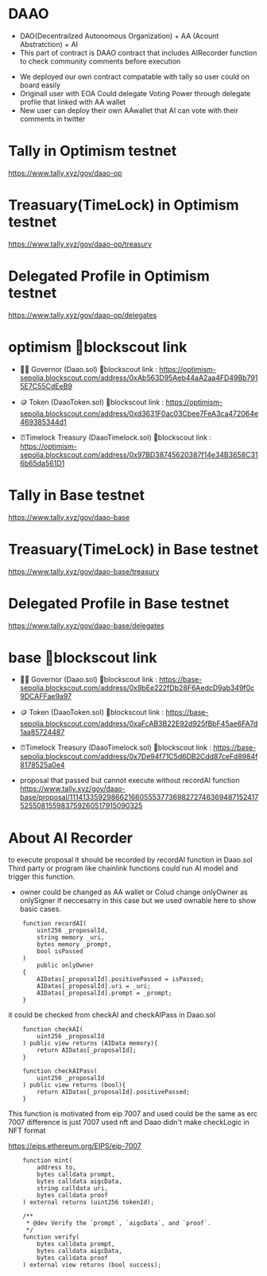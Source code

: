 # DAAO
- DAO(Decentrailzed Autonomous Organization) + AA (Acount Abstratction) + AI
- This part of contract is DAAO contract that includes AIRecorder function to check community comments before execution 

* We deployed our own contract compatable with tally so user could on board easily
* Originall user with EOA Could delegate Voting Power through delegate profile that linked with AA wallet
* New user can deploy their own AAwallet that AI can vote with their comments in twitter

# Tally in Optimism testnet
https://www.tally.xyz/gov/daao-op

# Treasuary(TimeLock) in Optimism testnet
https://www.tally.xyz/gov/daao-op/treasury

# Delegated Profile in Optimism testnet
https://www.tally.xyz/gov/daao-op/delegates

# optimism 🔗blockscout link

- 👨‍⚖️ Governor (Daao.sol)
🔗blockscout link : https://optimism-sepolia.blockscout.com/address/0xAb563D95Aeb44aA2aa4FD49Bb7915E7C55CdEeB9

- 🪙 Token (DaaoToken.sol)
🔗blockscout link : https://optimism-sepolia.blockscout.com/address/0xd3631F0ac03Cbee7FeA3ca472064e469385344d1

- ⏰Timelock Treasury (DaaoTimelock.sol)
🔗blockscout link : https://optimism-sepolia.blockscout.com/address/0x97BD38745620387f14e34B3658C316b65da561D1

# Tally in Base testnet
https://www.tally.xyz/gov/daao-base

# Treasuary(TimeLock) in Base testnet
https://www.tally.xyz/gov/daao-base/treasury

# Delegated Profile in Base testnet
https://www.tally.xyz/gov/daao-base/delegates

# base 🔗blockscout link
- 👨‍⚖️ Governor (Daao.sol)
🔗blockscout link : https://base-sepolia.blockscout.com/address/0x9bEe222fDb28F6AedcD9ab349f0c9DCAFFae9a97

- 🪙 Token (DaaoToken.sol)
🔗blockscout link : https://base-sepolia.blockscout.com/address/0xaFcAB3B22E92d925fBbF45ae6FA7d1aa85724487

- ⏰Timelock Treasury (DaaoTimelock.sol)
🔗blockscout link : https://base-sepolia.blockscout.com/address/0x7De94f71C5d6DB2Cdd87ceFd8984f8178525a0e4


- proposal that passed but cannot execute without recordAI function
https://www.tally.xyz/gov/daao-base/proposal/11141335929866216605553773698272746369487152417525508155983759260517915090325

# About AI Recorder

to execute proposal it should be recorded by recordAI function in Daao.sol
Third party or program like chainlink functions could run AI model and trigger this function.

* owner could be changed as AA wallet or Colud change onlyOwner as onlySigner if neccesarry in this case but we used ownable here to show basic cases.

```
    function recordAI(
        uint256 _proposalId,
        string memory _uri,
        bytes memory _prompt,
        bool isPassed
    )
        public onlyOwner
    {
        AIDatas[_proposalId].positivePassed = isPassed;
        AIDatas[_proposalId].uri = _uri;
        AIDatas[_proposalId].prompt = _prompt;
    }
```

it could be checked from checkAI and checkAIPass in Daao.sol

```
    function checkAI(
        uint256 _proposalId
    ) public view returns (AIData memory){
        return AIDatas[_proposalId];
    }

    function checkAIPass(
        uint256 _proposalId
    ) public view returns (bool){
        return AIDatas[_proposalId].positivePassed;
    }
```

This function is motivated from eip 7007 and used could be the same as erc 7007 difference is just 7007 used nft and Daao didn't make checkLogic in NFT format

https://eips.ethereum.org/EIPS/eip-7007

```
    function mint(
        address to,
        bytes calldata prompt,
        bytes calldata aigcData,
        string calldata uri,
        bytes calldata proof
    ) external returns (uint256 tokenId);

    /**
     * @dev Verify the `prompt`, `aigcData`, and `proof`.
     */
    function verify(
        bytes calldata prompt,
        bytes calldata aigcData,
        bytes calldata proof
    ) external view returns (bool success);
```

